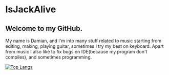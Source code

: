 # IsJackAlive
## Welcome to my GitHub.

My name is Damian, and I'm into many stuff related to music starting from editing, making, playing guitar, sometimes I try my best on keyboard.
Apart from music I also like to fix bugs on IDE(because my program don't compiles), and sometimes programming.

[![Top Langs](https://github-readme-stats.vercel.app/api/top-langs/?username=IsJackAlive&hide=javascript,css,scss,html&theme=tokyonight)](https://github.com/anuraghazra/github-readme-stats)
